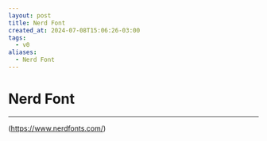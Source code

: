 ```yaml
---
layout: post
title: Nerd Font
created_at: 2024-07-08T15:06:26-03:00
tags:
  - v0
aliases:
  - Nerd Font
---
```

# Nerd Font
---

(https://www.nerdfonts.com/)